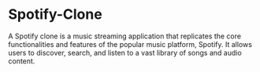 # Spotify-Clone
A Spotify clone is a music streaming application that replicates the core functionalities and features of the popular music platform, Spotify. It allows users to discover, search, and listen to a vast library of songs and audio content. 
